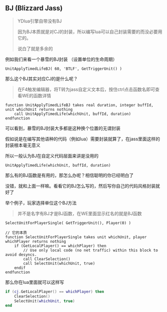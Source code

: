 ## BJ (Blizzard Jass)

> YDlua引擎自带没有BJ
>
> 因为BJ本质就是对CJ的封装，所以编写lua可以自己封装需要的而没必要用它的。
>
> 说白了就是多余的

例如我们来看一个暴雪的BJ封装 （设置单位的生命周期）

```jass
UnitApplyTimedLifeBJ( 60, 'BTLF', GetTriggerUnit() )
```

那么这个BJ其实对应CJ的是什么呢？

> 在F4触发编辑器，将T转为jass自定义文本后，按住ctrl点击函数名即可查看WE的函数详情

```jass
function UnitApplyTimedLifeBJ takes real duration, integer buffId, unit whichUnit returns nothing
    call UnitApplyTimedLife(whichUnit, buffId, duration)
endfunction
```

可以看到，暴雪的BJ封装大多都是这种换个位置的无谓封装

假如说是在编写其他语种的代码（例如lua）需要封装就算了，在jass里面这样的封装根本毫无意义

所以一般认为BJ在自定义代码层面来讲是没用的

```jass
UnitApplyTimedLife(whichUnit, buffId, duration)
```

那么有的BJ函数是有用的，那怎么办呢？相信聪明的你已经明白了

没错，就和上面一样嘛。看看它的BJ怎么写的，然后写你自己的代码风格封装就好了

举个例子，玩家选择单位这个BJ方法

> 并不是名字有BJ才是BJ函数，在WE里面显示红名的就是BJ函数

```
SelectUnitForPlayerSingle( GetTriggerUnit(), Player(0) )

// 它的本质
function SelectUnitForPlayerSingle takes unit whichUnit, player whichPlayer returns nothing
    if (GetLocalPlayer() == whichPlayer) then
        // Use only local code (no net traffic) within this block to avoid desyncs.
        call ClearSelection()
        call SelectUnit(whichUnit, true)
    endif
endfunction
```

那么你在lua里面就可以这样写

```lua
if (cj.GetLocalPlayer() == whichPlayer) then
    ClearSelection()
    SelectUnit(whichUnit, true)
end
```


